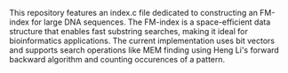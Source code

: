 This repository features an index.c file dedicated to constructing an FM-index for large DNA sequences. 
The FM-index is a space-efficient data structure that enables fast substring searches, making it ideal for bioinformatics applications. The current implementation uses bit vectors and  supports search operations like MEM finding using Heng Li's forward backward algorithm and counting occurences of a pattern.
